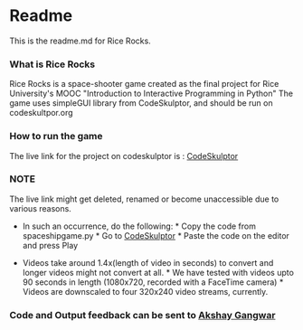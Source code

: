 # Readme #

This is the readme.md for Rice Rocks.

### What is Rice Rocks ###
Rice Rocks is a space-shooter game created as the final project for Rice University's MOOC "Introduction to Interactive Programming in Python"
The game uses simpleGUI library from CodeSkulptor, and should be run on codeskultpor.org

### How to run the game ###
The live link for the project on codeskulptor is : [CodeSkulptor](http://www.codeskulptor.org/#user26_8ssL4caTKZiA5Wz.py)

### NOTE ###
The live link might get deleted, renamed or become unaccessible due to various reasons.
+ In such an occurrence, do the following:
       * Copy the code from spaceshipgame.py
       * Go to [CodeSkulptor](http://www.codeskulptor.org)
       * Paste the code on the editor and press Play

+ Videos take around 1.4x(length of video in seconds) to convert and longer videos might not convert at all.
       * We have tested with videos upto 90 seconds in length (1080x720, recorded with a FaceTime camera)
       * Videos are downscaled to four 320x240 video streams, currently.

### Code and Output feedback can be sent to [Akshay Gangwar](http://www.akshaygangwar.in/contactme.html)